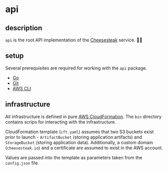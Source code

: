 # api

## description

`api` is the root API implementation of the [Cheesesteak](https://cheesesteak.io/) service. 🧀🥩

## setup

Several prerequisites are required for working with the `api` package.

- [Go](https://golang.org/dl/)
- [Git](https://git-scm.com/downloads)
- [AWS CLI](https://aws.amazon.com/cli/)

## infrastructure

All infrastructure is defined in pure [AWS CloudFormation](https://aws.amazon.com/cloudformation/). The `bin` directory contains scrips for interacting with the infrastructure.

CloudFormation template (`cft.yaml`) assumes that two S3 buckets exist prior to launch - `ArtifactBucket` (storing application artifacts) and `StorageBucket` (storing application data). Additionally, a custom domain (`cheesesteak.io`) and a certificate are assumed to exist in the AWS account.

Values are passed into the template as parameters taken from the `config.json` file.
